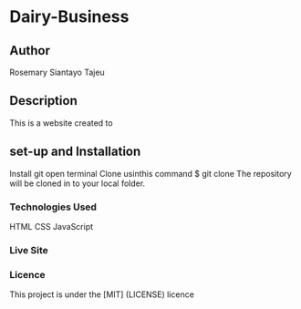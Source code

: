# Dairy-Business
## Author
Rosemary Siantayo Tajeu
## Description
This is a website created to
## set-up and Installation
Install git
open terminal
Clone usinthis command $ git clone
The repository will be cloned in to your local folder.
### Technologies Used
HTML
CSS
JavaScript
### Live Site

### Licence
This project is under the [MIT] (LICENSE) licence